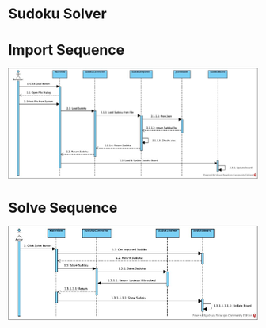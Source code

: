 # Sudoku Solver

# Import Sequence
![Sudoku Import](images/load_sudoku_diagram.jpg)

# Solve Sequence
![Sudoku Import](images/solve_sudoku_diagram.jpg)